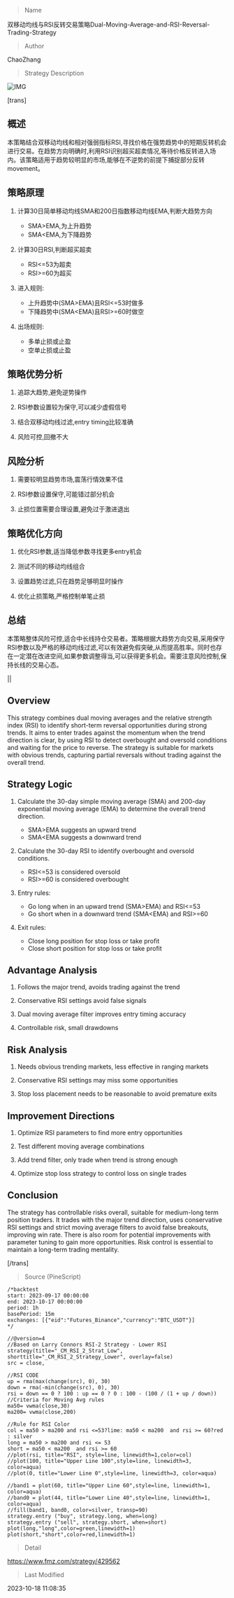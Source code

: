
> Name

双移动均线与RSI反转交易策略Dual-Moving-Average-and-RSI-Reversal-Trading-Strategy

> Author

ChaoZhang

> Strategy Description

![IMG](https://www.fmz.com/upload/asset/1f6e3873916ac74abeb.png)

[trans]

## 概述

本策略结合双移动均线和相对强弱指标RSI,寻找价格在强势趋势中的短期反转机会进行交易。在趋势方向明确时,利用RSI识别超买超卖情况,等待价格反转进入场内。该策略适用于趋势较明显的市场,能够在不逆势的前提下捕捉部分反转 movement。

## 策略原理

1. 计算30日简单移动均线SMA和200日指数移动均线EMA,判断大趋势方向

   - SMA>EMA,为上升趋势
   - SMA<EMA,为下降趋势

2. 计算30日RSI,判断超买超卖

   - RSI<=53为超卖
   - RSI>=60为超买

3. 进入规则:

   - 上升趋势中(SMA>EMA)且RSI<=53时做多
   - 下降趋势中(SMA<EMA)且RSI>=60时做空

4. 出场规则:

   - 多单止损或止盈
   - 空单止损或止盈

## 策略优势分析

1. 追踪大趋势,避免逆势操作

2. RSI参数设置较为保守,可以减少虚假信号

3. 结合双移动均线过滤,entry timing比较准确 

4. 风险可控,回撤不大

## 风险分析

1. 需要较明显趋势市场,震荡行情效果不佳

2. RSI参数设置保守,可能错过部分机会

3. 止损位置需要合理设置,避免过于激进退出

## 策略优化方向 

1. 优化RSI参数,适当降低参数寻找更多entry机会

2. 测试不同的移动均线组合

3. 设置趋势过滤,只在趋势足够明显时操作

4. 优化止损策略,严格控制单笔止损

## 总结

本策略整体风险可控,适合中长线持仓交易者。策略根据大趋势方向交易,采用保守RSI参数以及严格的移动均线过滤,可以有效避免假突破,从而提高胜率。同时也存在一定潜在改进空间,如果参数调整得当,可以获得更多机会。需要注意风险控制,保持长线的交易心态。

||


## Overview

This strategy combines dual moving averages and the relative strength index (RSI) to identify short-term reversal opportunities during strong trends. It aims to enter trades against the momentum when the trend direction is clear, by using RSI to detect overbought and oversold conditions and waiting for the price to reverse. The strategy is suitable for markets with obvious trends, capturing partial reversals without trading against the overall trend.

## Strategy Logic

1. Calculate the 30-day simple moving average (SMA) and 200-day exponential moving average (EMA) to determine the overall trend direction.

   - SMA>EMA suggests an upward trend  
   - SMA<EMA suggests a downward trend

2. Calculate the 30-day RSI to identify overbought and oversold conditions. 

   - RSI<=53 is considered oversold
   - RSI>=60 is considered overbought

3. Entry rules:

   - Go long when in an upward trend (SMA>EMA) and RSI<=53
   - Go short when in a downward trend (SMA<EMA) and RSI>=60

4. Exit rules:  

   - Close long position for stop loss or take profit
   - Close short position for stop loss or take profit

## Advantage Analysis  

1. Follows the major trend, avoids trading against the trend

2. Conservative RSI settings avoid false signals 

3. Dual moving average filter improves entry timing accuracy   

4. Controllable risk, small drawdowns

## Risk Analysis

1. Needs obvious trending markets, less effective in ranging markets

2. Conservative RSI settings may miss some opportunities

3. Stop loss placement needs to be reasonable to avoid premature exits

## Improvement Directions

1. Optimize RSI parameters to find more entry opportunities 

2. Test different moving average combinations

3. Add trend filter, only trade when trend is strong enough

4. Optimize stop loss strategy to control loss on single trades

## Conclusion

The strategy has controllable risks overall, suitable for medium-long term position traders. It trades with the major trend direction, uses conservative RSI settings and strict moving average filters to avoid false breakouts, improving win rate. There is also room for potential improvements with parameter tuning to gain more opportunities. Risk control is essential to maintain a long-term trading mentality.

[/trans]



> Source (PineScript)

``` pinescript
/*backtest
start: 2023-09-17 00:00:00
end: 2023-10-17 00:00:00
period: 1h
basePeriod: 15m
exchanges: [{"eid":"Futures_Binance","currency":"BTC_USDT"}]
*/

//@version=4
//Based on Larry Connors RSI-2 Strategy - Lower RSI
strategy(title="_CM_RSI_2_Strat_Low", shorttitle="_CM_RSI_2_Strategy_Lower", overlay=false)
src = close, 

//RSI CODE
up = rma(max(change(src), 0), 30)
down = rma(-min(change(src), 0), 30)
rsi = down == 0 ? 100 : up == 0 ? 0 : 100 - (100 / (1 + up / down))
//Criteria for Moving Avg rules
ma50= vwma(close,30)
ma200= vwma(close,200)

//Rule for RSI Color
col = ma50 > ma200 and rsi <=53?lime: ma50 < ma200  and rsi >= 60?red : silver
long = ma50 > ma200 and rsi <= 53
short = ma50 < ma200  and rsi >= 60
//plot(rsi, title="RSI", style=line, linewidth=1,color=col)
//plot(100, title="Upper Line 100",style=line, linewidth=3, color=aqua)
//plot(0, title="Lower Line 0",style=line, linewidth=3, color=aqua)

//band1 = plot(60, title="Upper Line 60",style=line, linewidth=1, color=aqua)
//band0 = plot(44, title="Lower Line 40",style=line, linewidth=1, color=aqua)
//fill(band1, band0, color=silver, transp=90)
strategy.entry ("buy", strategy.long, when=long)
strategy.entry ("sell", strategy.short, when=short)
plot(long,"long",color=green,linewidth=1)
plot(short,"short",color=red,linewidth=1)
```

> Detail

https://www.fmz.com/strategy/429562

> Last Modified

2023-10-18 11:08:35
